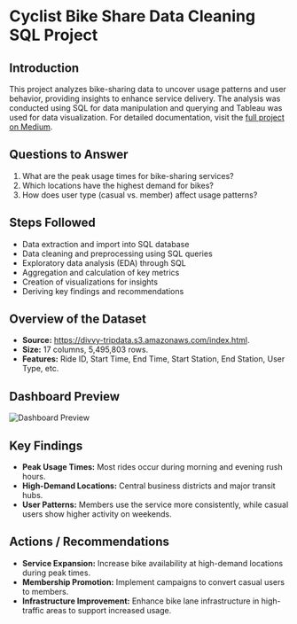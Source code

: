 
# Cyclist Bike Share Data Cleaning SQL Project

## Introduction
This project analyzes bike-sharing data to uncover usage patterns and user behavior, providing insights to enhance service delivery. The analysis was conducted using SQL for data manipulation and querying and Tableau was used for data visualization. For detailed documentation, visit the [full project on Medium](https://medium.com/@chelagattabitha6/cyclist-bike-sharing-sql-project-ff4822d76836).

## Questions to Answer
1. What are the peak usage times for bike-sharing services?
2. Which locations have the highest demand for bikes?
3. How does user type (casual vs. member) affect usage patterns?

## Steps Followed
- Data extraction and import into SQL database
- Data cleaning and preprocessing using SQL queries
- Exploratory data analysis (EDA) through SQL
- Aggregation and calculation of key metrics
- Creation of visualizations for insights
- Deriving key findings and recommendations

## Overview of the Dataset
- **Source:** https://divvy-tripdata.s3.amazonaws.com/index.html.
- **Size:** 17 columns, 5,495,803 rows.
- **Features:** Ride ID, Start Time, End Time, Start Station, End Station, User Type, etc.

## Dashboard Preview
![Dashboard Preview](link-to-dashboard-image)

## Key Findings
- **Peak Usage Times:** Most rides occur during morning and evening rush hours.
- **High-Demand Locations:** Central business districts and major transit hubs.
- **User Patterns:** Members use the service more consistently, while casual users show higher activity on weekends.

## Actions / Recommendations
- **Service Expansion:** Increase bike availability at high-demand locations during peak times.
- **Membership Promotion:** Implement campaigns to convert casual users to members.
- **Infrastructure Improvement:** Enhance bike lane infrastructure in high-traffic areas to support increased usage.

